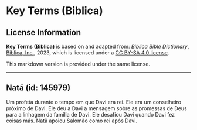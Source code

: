 # Key Terms (Biblica)

## License Information

**Key Terms (Biblica)** is based on and adapted from: _Biblica Bible Dictionary_, [Biblica, Inc.](https://www.biblica.com/), 2023, which is licensed under a [CC BY-SA 4.0 license](https://creativecommons.org/licenses/by-sa/4.0/legalcode.en).

This markdown version is provided under the same license.



--------------------------------

## Natã (id: 145979)

Um profeta durante o tempo em que Davi era rei. Ele era um conselheiro próximo de Davi. Ele deu a Davi a mensagem sobre as promessas de Deus para a linhagem da família de Davi. Ele desafiou Davi quando Davi fez coisas más. Natã apoiou Salomão como rei após Davi.


